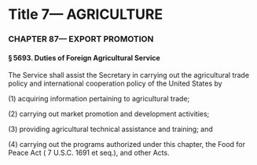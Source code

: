 
# Title 7— AGRICULTURE
### CHAPTER 87— EXPORT PROMOTION
#### § 5693. Duties of Foreign Agricultural Service

The Service shall assist the Secretary in carrying out the agricultural trade policy and international cooperation policy of the United States by

(1) acquiring information pertaining to agricultural trade;

(2) carrying out market promotion and development activities;

(3) providing agricultural technical assistance and training; and

(4) carrying out the programs authorized under this chapter, the Food for Peace Act ( 7 U.S.C. 1691 et seq.), and other Acts.

